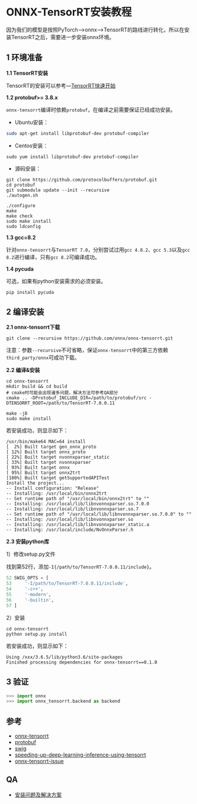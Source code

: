 # ONNX-TensorRT安装教程

因为我们的模型是按照PyTorch—>onnx—>TensorRT的路线进行转化，所以在安装TensorRT之后，需要进一步安装onnx环境。

## 1 环境准备

**1.1 TensorRT安装**

TensorRT的安装可以参考—[TensorRT快速开始](./quick_start.md)

**1.2 protobuf>= 3.8.x**

`onnx-tensorrt`编译时依赖`protobuf`，在编译之前需要保证已经成功安装。

- Ubuntu安装：

```bash
sudo apt-get install libprotobuf-dev protobuf-compiler
```

- Centos安装：

```shell
sudo yum install libprotobuf-dev protobuf-compiler
```

- 源码安装：

```shell
git clone https://github.com/protocolbuffers/protobuf.git
cd protobuf
git submodule update --init --recursive
./autogen.sh

./configure
make
make check
sudo make install
sudo ldconfig
```

**1.3 gcc=8.2**

针对`onnx-tensorrt`与`TensorRT 7.0`，分别尝试过用`gcc 4.8.2`、`gcc 5.3`以及`gcc 8.2`进行编译，只有`gcc 8.2`可编译成功。

**1.4 pycuda**

可选，如果有python安装需求的必须安装。

```shell
pip install pycuda
```

## 2 编译安装

**2.1 onnx-tensorrt下载**

```shell
git clone --recursive https://github.com/onnx/onnx-tensorrt.git
```

注意：参数`--recursive`不可省略，保证`onnx-tensorrt`中的第三方依赖`third_party/onnx`可成功下载。

**2.2 编译&安装**

```shell
cd onnx-tensorrt
mkdir build && cd build
# cmake时可能会出现诸多问题，解决方法可参考QA部分
cmake .. -DProtobuf_INCLUDE_DIR=/path/to/protobuf/src -DTENSORRT_ROOT=/path/to/TensorRT-7.0.0.11

make -j8
sudo make install
```

若安装成功，则显示如下：

```shell
/usr/bin/make64 MAC=64 install
[  2%] Built target gen_onnx_proto
[ 12%] Built target onnx_proto
[ 22%] Built target nvonnxparser_static
[ 33%] Built target nvonnxparser
[ 93%] Built target onnx
[ 95%] Built target onnx2trt
[100%] Built target getSupportedAPITest
Install the project...
-- Install configuration: "Release"
-- Installing: /usr/local/bin/onnx2trt
-- Set runtime path of "/usr/local/bin/onnx2trt" to ""
-- Installing: /usr/local/lib/libnvonnxparser.so.7.0.0
-- Installing: /usr/local/lib/libnvonnxparser.so.7
-- Set runtime path of "/usr/local/lib/libnvonnxparser.so.7.0.0" to ""
-- Installing: /usr/local/lib/libnvonnxparser.so
-- Installing: /usr/local/lib/libnvonnxparser_static.a
-- Installing: /usr/local/include/NvOnnxParser.h
```

**2.3 安装python库**

1）修改setup.py文件

找到第52行，添加`-I{/path/to/TensorRT-7.0.0.11/include}`。

```python
52 SWIG_OPTS = [
53     '-I/path/to/TensorRT-7.0.0.11/include',
54     '-c++',
55     '-modern',
56     '-builtin',
57 ]
```

2）安装

```shell
cd onnx-tensorrt
python setup.py install
```

若安装成功，则显示如下：

```shell
Using /xxx/3.6.5/lib/python3.6/site-packages
Finished processing dependencies for onnx-tensorrt==0.1.0
```

## 3 验证

```python
>>> import onnx
>>> import onnx_tensorrt.backend as backend
```

## 参考

- [onnx-tensorrt](https://github.com/onnx/onnx-tensorrt)
- [protobuf](https://github.com/protocolbuffers/protobuf)
- [swig](http://www.swig.org/Doc4.0/SWIGDocumentation.pdf)
- [speeding-up-deep-learning-inference-using-tensorrt](https://developer.nvidia.com/blog/speeding-up-deep-learning-inference-using-tensorrt/)
- [onnx-tensorrt-issue](https://github.com/onnx/onnx-tensorrt/issues/350)

## QA

- [安装问题及解决方案](../docs/QA_1-2.md)
